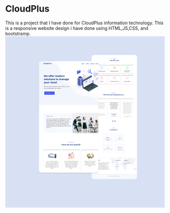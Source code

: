 # CloudPlus
This is a project that I have done for CloudPlus information technology. This is a responsive website design i have done using HTML,JS,CSS, and bootstramp. 
  <img align="center" alt="UI" src="https://github.com/LukaMel-B/CloudPlus/blob/main/assets/img/CloudPlus-full-review.png?raw=true" />
